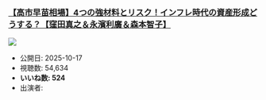 ### [【高市早苗相場】4つの強材料とリスク！インフレ時代の資産形成どうする？【窪田真之＆永濱利廣＆森本智子】](https://www.youtube.com/watch?v=Hsxlws1a_vg)
[![](https://img.youtube.com/vi/Hsxlws1a_vg/sddefault.jpg)](https://www.youtube.com/watch?v=Hsxlws1a_vg)
-   公開日: 2025-10-17
-   視聴数: 54,634
-   **いいね数: 524**
-   出演者: 
